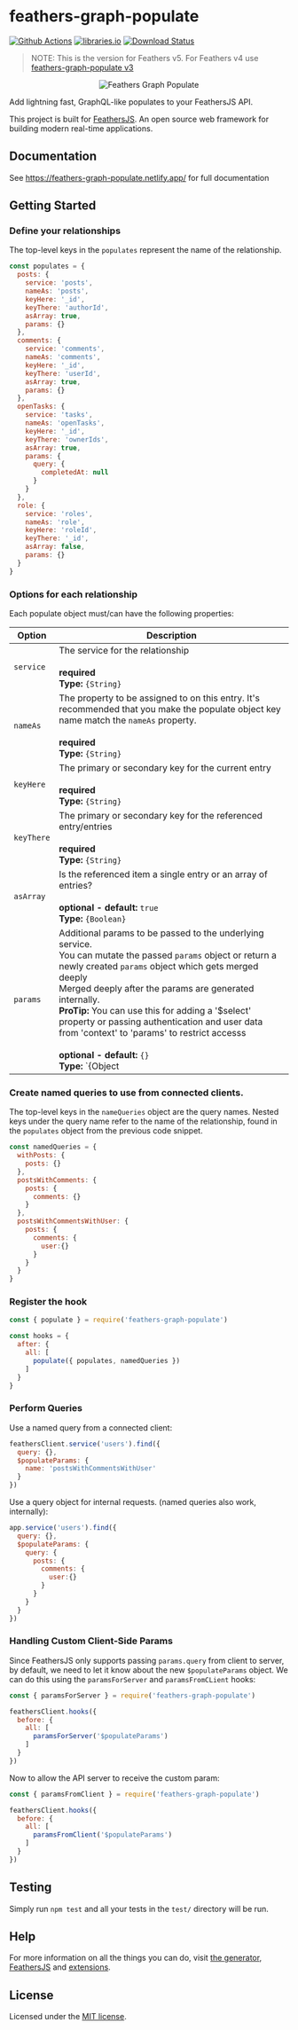 # feathers-graph-populate

[![Github Actions](https://github.com/marshallswain/feathers-graph-populate/actions/workflows/node.js.yml/badge.svg)](https://github.com/marshallswain/feathers-graph-populate/actions)
[![libraries.io](https://img.shields.io/librariesio/release/npm/feathers-graph-populate)](https://libraries.io/npm/feathers-graph-populate)
[![Download Status](https://img.shields.io/npm/dm/feathers-graph-populate.svg?style=flat-square)](https://www.npmjs.com/package/feathers-graph-populate)

> NOTE: This is the version for Feathers v5. For Feathers v4 use [feathers-graph-populate v3](https://github.com/marshallswain/feathers-graph-populate/tree/crow)

<p align="center">
  <img 
    src="https://feathers-graph-populate.netlify.app/img/graph-populate-logo.png" 
    alt="Feathers Graph Populate"
    style="margin: 0 auto; max-width: 200px"
  />
</p>

Add lightning fast, GraphQL-like populates to your FeathersJS API.

This project is built for [FeathersJS](http://feathersjs.com). An open source web framework for building modern real-time applications. 

## Documentation

See https://feathers-graph-populate.netlify.app/ for full documentation

## Getting Started

### Define your relationships

The top-level keys in the `populates` represent the name of the relationship.

```js
const populates = {
  posts: {
    service: 'posts',
    nameAs: 'posts',
    keyHere: '_id',
    keyThere: 'authorId',
    asArray: true,
    params: {}
  },
  comments: {
    service: 'comments',
    nameAs: 'comments',
    keyHere: '_id',
    keyThere: 'userId',
    asArray: true,
    params: {}
  },
  openTasks: {
    service: 'tasks',
    nameAs: 'openTasks',
    keyHere: '_id',
    keyThere: 'ownerIds',
    asArray: true,
    params: {
      query: {
        completedAt: null
      }
    }
  },
  role: {
    service: 'roles',
    nameAs: 'role',
    keyHere: 'roleId',
    keyThere: '_id',
    asArray: false,
    params: {}
  }
}
```

### Options for each relationship

Each populate object must/can have the following properties:

| **Option** | **Description** |
|------------|-----------------|
| `service`  | The service for the relationship<br><br>**required**<br>**Type:** `{String}` |
| `nameAs`   | The property to be assigned to on this entry. It's recommended that you make the populate object key name match the `nameAs` property.<br><br>**required**<br>**Type:** `{String}` |
| `keyHere`  | The primary or secondary key for the current entry<br><br>**required**<br>**Type:** `{String}` |
| `keyThere` | The primary or secondary key for the referenced entry/entries<br><br>**required**<br>**Type:** `{String}` |
| `asArray`  | Is the referenced item a single entry or an array of entries?<br><br>**optional - default:** `true`<br>**Type:** `{Boolean}`
| `params`   | Additional params to be passed to the underlying service.<br>You can mutate the passed `params` object or return a newly created `params` object which gets merged deeply <br>Merged deeply after the params are generated internally.<br><quote>**ProTip:** You can use this for adding a '$select' property or passing authentication and user data from 'context' to 'params' to restrict accesss</quote><br><br>**optional - default:** `{}`<br>**Type:** `{Object | Function(params, context): undefined|params}` |

### Create named queries to use from connected clients.

The top-level keys in the `nameQueries` object are the query names. Nested keys under the query name refer to the name of the relationship, found in the `populates` object from the previous code snippet.

```js
const namedQueries = {
  withPosts: {
    posts: {}
  },
  postsWithComments: {
    posts: {
      comments: {}
    }
  },
  postsWithCommentsWithUser: {
    posts: {
      comments: {
        user:{}
      }
    }
  }
}
```

### Register the hook

```js
const { populate } = require('feathers-graph-populate')

const hooks = {
  after: {
    all: [
      populate({ populates, namedQueries })
    ]
  }
}
```

### Perform Queries

Use a named query from a connected client:

```js
feathersClient.service('users').find({
  query: {},
  $populateParams: {
    name: 'postsWithCommentsWithUser'
  }
})
```

Use a query object for internal requests. (named queries also work, internally):

```js
app.service('users').find({
  query: {},
  $populateParams: {
    query: {
      posts: {
        comments: {
          user:{}
        }
      }
    }
  }
})
```

### Handling Custom Client-Side Params

Since FeathersJS only supports passing `params.query` from client to server, by default, we need to let it know about the new `$populateParams` object.  We can do this using the `paramsForServer` and `paramsFromCLient` hooks:

```js
const { paramsForServer } = require('feathers-graph-populate')

feathersClient.hooks({
  before: {
    all: [
      paramsForServer('$populateParams')
    ]
  }
})
```

Now to allow the API server to receive the custom param:

```js
const { paramsFromClient } = require('feathers-graph-populate')

feathersClient.hooks({
  before: {
    all: [
      paramsFromClient('$populateParams')
    ]
  }
})
```

## Testing

Simply run `npm test` and all your tests in the `test/` directory will be run.


## Help

For more information on all the things you can do, visit [the generator](https://generator.feathers-plus.com/), [FeathersJS](http://docs.feathersjs.com) and [extensions](https://feathers-plus.github.io/).


## License

Licensed under the [MIT license](LICENSE).
